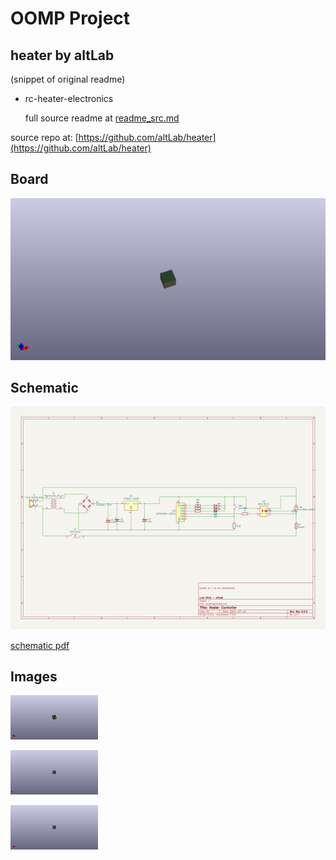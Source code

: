 # OOMP Project  
## heater  by altLab  
  
(snippet of original readme)  
  
- rc-heater-electronics  
  
  
  full source readme at [readme_src.md](readme_src.md)  
  
source repo at: [https://github.com/altLab/heater](https://github.com/altLab/heater)  
## Board  
  
[![working_3d.png](working_3d_600.png)](working_3d.png)  
## Schematic  
  
[![working_schematic.png](working_schematic_600.png)](working_schematic.png)  
  
[schematic pdf](working_schematic.pdf)  
## Images  
  
[![working_3d.png](working_3d_140.png)](working_3d.png)  
  
[![working_3d_back.png](working_3d_back_140.png)](working_3d_back.png)  
  
[![working_3d_front.png](working_3d_front_140.png)](working_3d_front.png)  
